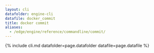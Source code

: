 ```yaml
---
layout: cli
datafolder: engine-cli
datafile: docker_commit
title: docker commit
aliases:
  - /edge/engine/reference/commandline/commit/
---
```

<!--
This page is automatically generated from Docker's source code. If you want to
suggest a change to the text that appears here, open a ticket or pull request
in the source repository on GitHub:

https://github.com/docker/cli
-->
{% include cli.md datafolder=page.datafolder datafile=page.datafile %}
